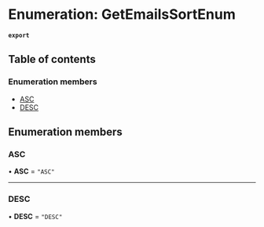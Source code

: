 # Enumeration: GetEmailsSortEnum

**`export`**

## Table of contents

### Enumeration members

- [ASC](GetEmailsSortEnum.md#asc)
- [DESC](GetEmailsSortEnum.md#desc)

## Enumeration members

### ASC

• **ASC** = `"ASC"`

___

### DESC

• **DESC** = `"DESC"`
